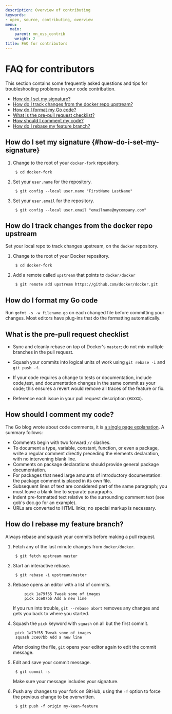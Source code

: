 ```yaml
---
description: Overview of contributing
keywords:
- open, source, contributing, overview
menu:
  main:
    parent: mn_oss_contrib
    weight: 2
title: FAQ for contributors
---
```


# FAQ for contributors

This section contains some frequently asked questions and tips for
troubleshooting problems in your code contribution.

- [How do I set my signature?](FAQ.md#how-do-i-set-my-signature:cb7f612e17aad7eb26c06709ef92a867)
- [How do I track changes from the docker repo upstream?](FAQ.md#how-do-i-track-changes-from-the-docker-repo-upstream:cb7f612e17aad7eb26c06709ef92a867)
- [How do I format my Go code?](FAQ.md#how-do-i-format-my-go-code:cb7f612e17aad7eb26c06709ef92a867)
- [What is the pre-pull request checklist?](FAQ.md#what-is-the-pre-pull-request-checklist:cb7f612e17aad7eb26c06709ef92a867)
- [How should I comment my code?](FAQ.md#how-should-i-comment-my-code:cb7f612e17aad7eb26c06709ef92a867)
- [How do I rebase my feature branch?](FAQ.md#how-do-i-rebase-my-feature-branch:cb7f612e17aad7eb26c06709ef92a867)

## How do I set my signature {#how-do-i-set-my-signature}

1. Change to the root of your `docker-fork` repository.

        $ cd docker-fork

2. Set your `user.name` for the repository.

        $ git config --local user.name "FirstName LastName"

3. Set your `user.email` for the repository.

        $ git config --local user.email "emailname@mycompany.com"

## How do I track changes from the docker repo upstream

Set your local repo to track changes upstream, on the `docker` repository.

1. Change to the root of your Docker repository.

		$ cd docker-fork

2. Add a remote called `upstream` that points to `docker/docker`

 		$ git remote add upstream https://github.com/docker/docker.git



## How do I format my Go code

Run `gofmt -s -w filename.go` on each changed file before committing your changes.
Most editors have plug-ins that do the formatting automatically.

## What is the pre-pull request checklist

* Sync and cleanly rebase on top of Docker's `master`; do not mix multiple branches
  in the pull request.

* Squash your commits into logical units of work using
  `git rebase -i` and `git push -f`.

* If your code requires a change to tests or documentation, include code,test,
and documentation changes in the same commit as your code; this ensures a
revert would remove all traces of the feature or fix.

* Reference each issue in your pull request description (`#XXXX`).

## How should I comment my code?

The Go blog wrote about code comments, it is <a href="http://goo.gl/fXCRu"
target="_blank">a single page explanation</a>. A summary follows:

- Comments begin with two forward `//` slashes.
- To document a type, variable, constant, function, or even a package, write a
regular comment directly preceding the elements declaration, with no intervening blank
line.
- Comments on package declarations should provide general package documentation.
- For packages that need large amounts of introductory documentation: the
package comment is placed in its own file.
- Subsequent lines of text are considered part of the same paragraph; you must
leave a blank line to separate paragraphs.
-  Indent pre-formatted text relative to the surrounding comment text (see gob's doc.go for an example).
- URLs are converted to HTML links; no special markup is necessary.

## How do I rebase my feature branch?

Always rebase and squash your commits before making a pull request.

1. Fetch any of the last minute changes from `docker/docker`.

        $ git fetch upstream master

3. Start an interactive rebase.

        $ git rebase -i upstream/master

4. Rebase opens an editor with a list of commits.

			pick 1a79f55 Tweak some of images
			pick 3ce07bb Add a new line

	If you run into trouble, `git --rebase abort` removes any changes and gets you
back to where you started.

4. Squash the `pick` keyword with `squash` on all but the first commit.

		pick 1a79f55 Tweak some of images
		squash 3ce07bb Add a new line

	After closing the file, `git` opens your editor again to edit the commit
	message.

5. Edit and save your commit message.

		$ git commit -s

 	Make sure your message includes your signature.

8. Push any changes to your fork on GitHub, using the `-f` option to
force the previous change to be overwritten.

        $ git push -f origin my-keen-feature

